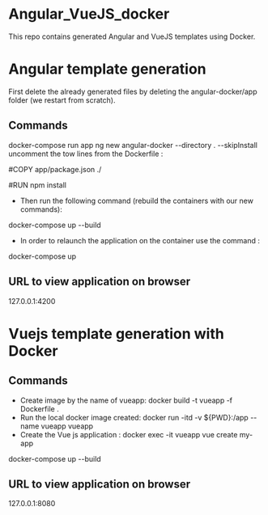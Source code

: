# Angular_VueJS_docker

This repo contains generated Angular and VueJS templates using Docker.

# Angular template generation

First delete the already generated files by deleting the angular-docker/app folder (we restart from scratch).

## Commands

docker-compose run app ng new angular-docker --directory . --skipInstall
uncomment the tow lines from the Dockerfile :

#COPY app/package.json ./

#RUN npm install

- Then run the following command (rebuild the containers with our new commands):

docker-compose up --build

- In order to relaunch the application on the container use the command :

docker-compose up

## URL to view application on browser

127.0.0.1:4200

# Vuejs template generation with Docker

## Commands

- Create image by the name of vueapp:
  docker build -t vueapp -f Dockerfile .
- Run the local docker image created:
  docker run -itd -v ${PWD}:/app --name vueapp vueapp
- Create the Vue js application :
  docker exec -it vueapp vue create my-app

docker-compose up --build

## URL to view application on browser

127.0.0.1:8080
